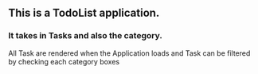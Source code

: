## This is a TodoList application. 

### It takes in Tasks and also the category. 

All Task are rendered when the Application loads and Task can be filtered by checking each category boxes
